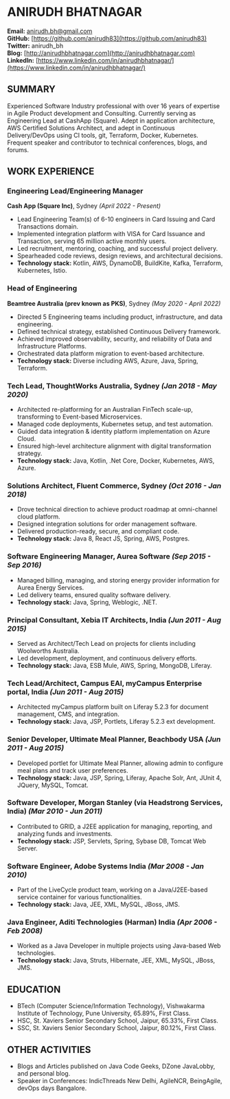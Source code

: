 # ANIRUDH BHATNAGAR

**Email:** anirudh.bh@gmail.com  
**GitHub:** [https://github.com/anirudh83](https://github.com/anirudh83)  
**Twitter:** anirudh_bh  
**Blog:** [http://anirudhbhatnagar.com](http://anirudhbhatnagar.com)  
**LinkedIn:** [https://www.linkedin.com/in/anirudhbhatnagar/](https://www.linkedin.com/in/anirudhbhatnagar/)  

## SUMMARY
Experienced Software Industry professional with over 16 years of expertise in Agile Product development and Consulting. Currently serving as Engineering Lead at CashApp (Square). Adept in application architecture, AWS Certified Solutions Architect, and adept in Continuous Delivery/DevOps using CI tools, git, Terraform, Docker, Kubernetes. Frequent speaker and contributor to technical conferences, blogs, and forums.

## WORK EXPERIENCE

### Engineering Lead/Engineering Manager
**Cash App (Square Inc)**, Sydney *(April 2022 - Present)*
- Lead Engineering Team(s) of 6-10 engineers in Card Issuing and Card Transactions domain.
- Implemented integration platform with VISA for Card Issuance and Transaction, serving 65 million active monthly users.
- Led recruitment, mentoring, coaching, and successful project delivery.
- Spearheaded code reviews, design reviews, and architectural decisions.
- **Technology stack:** Kotlin, AWS, DynamoDB, BuildKite, Kafka, Terraform, Kubernetes, Istio.

### Head of Engineering
**Beamtree Australia (prev known as PKS)**, Sydney *(May 2020 - April 2022)*
- Directed 5 Engineering teams including product, infrastructure, and data engineering.
- Defined technical strategy, established Continuous Delivery framework.
- Achieved improved observability, security, and reliability of Data and Infrastructure Platforms.
- Orchestrated data platform migration to event-based architecture.
- **Technology stack:** Diverse including AWS, Azure, Java, Spring, Terraform.

### Tech Lead, ThoughtWorks Australia, Sydney *(Jan 2018 - May 2020)*
- Architected re-platforming for an Australian FinTech scale-up, transforming to Event-based Microservices.
- Managed code deployments, Kubernetes setup, and test automation.
- Guided data integration & identity platform implementation on Azure Cloud.
- Ensured high-level architecture alignment with digital transformation strategy.
- **Technology stack:** Java, Kotlin, .Net Core, Docker, Kubernetes, AWS, Azure.

### Solutions Architect, Fluent Commerce, Sydney *(Oct 2016 - Jan 2018)*
- Drove technical direction to achieve product roadmap at omni-channel cloud platform.
- Designed integration solutions for order management software.
- Delivered production-ready, secure, and compliant code.
- **Technology stack:** Java 8, React JS, Spring, AWS, Postgres.

### Software Engineering Manager, Aurea Software *(Sep 2015 - Sep 2016)*
- Managed billing, managing, and storing energy provider information for Aurea Energy Services.
- Led delivery teams, ensured quality software delivery.
- **Technology stack:** Java, Spring, Weblogic, .NET.

### Principal Consultant, Xebia IT Architects, India *(Jun 2011 - Aug 2015)*
- Served as Architect/Tech Lead on projects for clients including Woolworths Australia.
- Led development, deployment, and continuous delivery efforts.
- **Technology stack:** Java, ESB Mule, AWS, Spring, MongoDB, Liferay.

### Tech Lead/Architect, Campus EAI, myCampus Enterprise portal, India *(Jun 2011 - Aug 2015)*
- Architected myCampus platform built on Liferay 5.2.3 for document management, CMS, and integration.
- **Technology stack:** Java, JSP, Portlets, Liferay 5.2.3 ext development.

### Senior Developer, Ultimate Meal Planner, Beachbody USA *(Jun 2011 - Aug 2015)*
- Developed portlet for Ultimate Meal Planner, allowing admin to configure meal plans and track user preferences.
- **Technology stack:** Java, JSP, Spring, Liferay, Apache Solr, Ant, JUnit 4, JQuery, MySQL, Tomcat.

### Software Developer, Morgan Stanley (via Headstrong Services, India) *(Mar 2010 - Jun 2011)*
- Contributed to GRID, a J2EE application for managing, reporting, and analyzing funds and investments.
- **Technology stack:** JSP, Servlets, Spring, Sybase DB, Tomcat Web Server.

### Software Engineer, Adobe Systems India *(Mar 2008 - Jan 2010)*
- Part of the LiveCycle product team, working on a Java/J2EE-based service container for various functionalities.
- **Technology stack:** Java, JEE, XML, MySQL, JBoss, JMS.

### Java Engineer, Aditi Technologies (Harman) India *(Apr 2006 - Feb 2008)*
- Worked as a Java Developer in multiple projects using Java-based Web technologies.
- **Technology stack:** Java, Struts, Hibernate, JEE, XML, MySQL, JBoss, JMS.

## EDUCATION
- BTech (Computer Science/Information Technology), Vishwakarma Institute of Technology, Pune University, 65.89%, First Class.
- HSC, St. Xaviers Senior Secondary School, Jaipur, 65.33%, First Class.
- SSC, St. Xaviers Senior Secondary School, Jaipur, 80.12%, First Class.

## OTHER ACTIVITIES
- Blogs and Articles published on Java Code Geeks, DZone JavaLobby, and personal blog.
- Speaker in Conferences: IndicThreads New Delhi, AgileNCR, BeingAgile, devOps days Bangalore.
